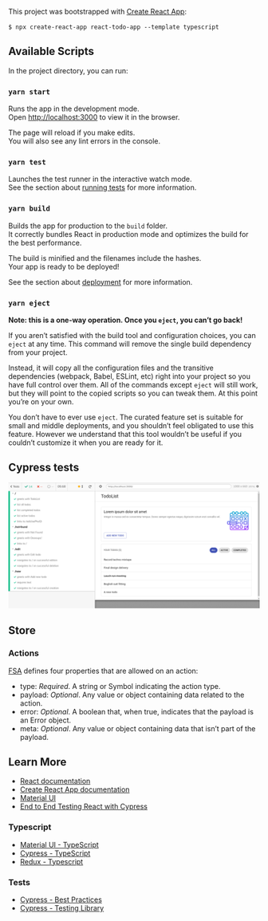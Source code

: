 This project was bootstrapped with [Create React App](https://github.com/facebook/create-react-app):

```
$ npx create-react-app react-todo-app --template typescript
```

## Available Scripts

In the project directory, you can run:

### `yarn start`

Runs the app in the development mode.<br />
Open [http://localhost:3000](http://localhost:3000) to view it in the browser.

The page will reload if you make edits.<br />
You will also see any lint errors in the console.

### `yarn test`

Launches the test runner in the interactive watch mode.<br />
See the section about [running tests](https://facebook.github.io/create-react-app/docs/running-tests) for more information.

### `yarn build`

Builds the app for production to the `build` folder.<br />
It correctly bundles React in production mode and optimizes the build for the best performance.

The build is minified and the filenames include the hashes.<br />
Your app is ready to be deployed!

See the section about [deployment](https://facebook.github.io/create-react-app/docs/deployment) for more information.

### `yarn eject`

**Note: this is a one-way operation. Once you `eject`, you can’t go back!**

If you aren’t satisfied with the build tool and configuration choices, you can `eject` at any time. This command will remove the single build dependency from your project.

Instead, it will copy all the configuration files and the transitive dependencies (webpack, Babel, ESLint, etc) right into your project so you have full control over them. All of the commands except `eject` will still work, but they will point to the copied scripts so you can tweak them. At this point you’re on your own.

You don’t have to ever use `eject`. The curated feature set is suitable for small and middle deployments, and you shouldn’t feel obligated to use this feature. However we understand that this tool wouldn’t be useful if you couldn’t customize it when you are ready for it.

## Cypress tests

![Cypress](docs/cypress.png)

## Store

### Actions

[FSA](https://github.com/redux-utilities/flux-standard-action) defines four properties that are allowed on an action:

*  type: *Required*. A string or Symbol indicating the action type.
*  payload: *Optional*. Any value or object containing data related to the action.
*  error: *Optional*. A boolean that, when true, indicates that the payload is an Error object.
*  meta: *Optional*. Any value or object containing data that isn’t part of the payload.

## Learn More

*  [React documentation](https://reactjs.org/)
*  [Create React App documentation](https://facebook.github.io/create-react-app/docs/getting-started)
*  [Material UI](https://material-ui.com/)
*  [End to End Testing React with Cypress](https://www.robinwieruch.de/react-testing-cypress)

### Typescript

*  [Material UI - TypeScript](https://material-ui.com/guides/typescript/)
*  [Cypress - TypeScript](https://docs.cypress.io/guides/tooling/typescript-support.html)
*  [Redux - Typescript](https://redux.js.org/recipes/usage-with-typescript/)

### Tests

*  [Cypress - Best Practices](https://docs.cypress.io/guides/references/best-practices.html)
*  [Cypress - Testing Library](https://github.com/testing-library/cypress-testing-library)